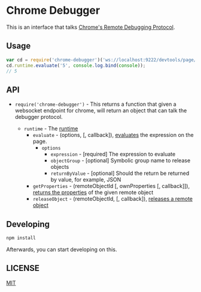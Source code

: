 # Chrome Debugger
This is an interface that talks [Chrome's Remote Debugging Protocol](https://developers.google.com/chrome-developer-tools/docs/debugger-protocol).

## Usage
```javascript
var cd = require('chrome-debugger')('ws://localhost:9222/devtools/page/123')
cd.runtime.evaluate('5', console.log.bind(console));
// 5
```

## API

* `require('chrome-debugger')` - This returns a function that given a websocket endpoint for chrome, will return an object that can talk the debugger protocol.

    * `runtime` - The [runtime](https://developers.google.com/chrome-developer-tools/docs/protocol/1.0/runtime)
        * `evaluate` - (options, [, callback]), [evaluates](https://developers.google.com/chrome-developer-tools/docs/protocol/1.0/runtime#command-evaluate) the expression on the page.
            * `options`
                * `expression` - [required] The expression to evaluate
                * `objectGroup` - [optional] Symbolic group name to release objects
                * `returnByValue` - [optional] Should the return be returned by value, for example, JSON
        * `getProperties` - (remoteObjectId [, ownProperties [, callback]]), [returns the properties](https://developers.google.com/chrome-developer-tools/docs/protocol/1.0/runtime#command-getProperties) of the given remote object
        * `releaseObject` - (remoteObjectId, [, callback]), [releases a remote object](https://developers.google.com/chrome-developer-tools/docs/protocol/1.0/runtime#command-releaseObject)

## Developing
```sh
npm install
```

Afterwards, you can start developing on this.

## LICENSE
[MIT](http://gkatsev.mit-license.org/)
